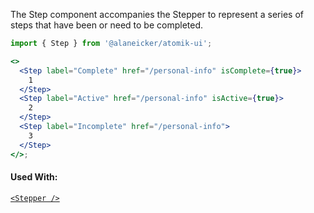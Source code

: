 The Step component accompanies the Stepper to represent a series of steps that have been or need to be completed.

```jsx
import { Step } from '@alaneicker/atomik-ui';

<>
  <Step label="Complete" href="/personal-info" isComplete={true}>
    1
  </Step>
  <Step label="Active" href="/personal-info" isActive={true}>
    2
  </Step>
  <Step label="Incomplete" href="/personal-info">
    3
  </Step>
</>;
```

#### Used With:

[`<Stepper />`](/#/Navigation/Stepper)
